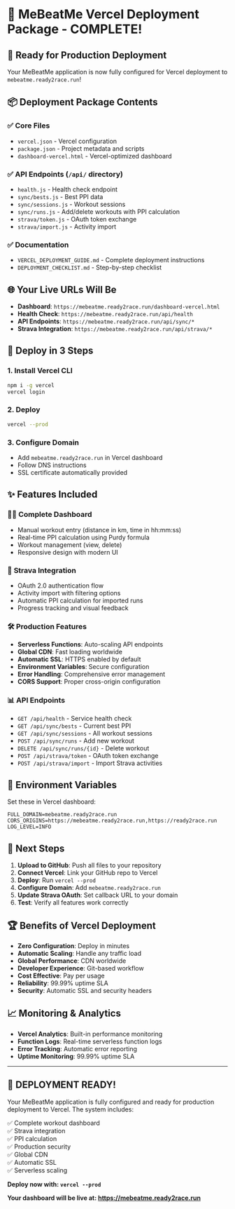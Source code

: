 # 🎉 MeBeatMe Vercel Deployment Package - COMPLETE!

## 🚀 **Ready for Production Deployment**

Your MeBeatMe application is now fully configured for Vercel deployment to `mebeatme.ready2race.run`!

## 📦 **Deployment Package Contents**

### ✅ **Core Files**
- `vercel.json` - Vercel configuration
- `package.json` - Project metadata and scripts
- `dashboard-vercel.html` - Vercel-optimized dashboard

### ✅ **API Endpoints** (`/api/` directory)
- `health.js` - Health check endpoint
- `sync/bests.js` - Best PPI data
- `sync/sessions.js` - Workout sessions
- `sync/runs.js` - Add/delete workouts with PPI calculation
- `strava/token.js` - OAuth token exchange
- `strava/import.js` - Activity import

### ✅ **Documentation**
- `VERCEL_DEPLOYMENT_GUIDE.md` - Complete deployment instructions
- `DEPLOYMENT_CHECKLIST.md` - Step-by-step checklist

## 🌐 **Your Live URLs Will Be**

- **Dashboard**: `https://mebeatme.ready2race.run/dashboard-vercel.html`
- **Health Check**: `https://mebeatme.ready2race.run/api/health`
- **API Endpoints**: `https://mebeatme.ready2race.run/api/sync/*`
- **Strava Integration**: `https://mebeatme.ready2race.run/api/strava/*`

## 🚀 **Deploy in 3 Steps**

### 1. **Install Vercel CLI**
```bash
npm i -g vercel
vercel login
```

### 2. **Deploy**
```bash
vercel --prod
```

### 3. **Configure Domain**
- Add `mebeatme.ready2race.run` in Vercel dashboard
- Follow DNS instructions
- SSL certificate automatically provided

## ✨ **Features Included**

### 🏃‍♂️ **Complete Dashboard**
- Manual workout entry (distance in km, time in hh:mm:ss)
- Real-time PPI calculation using Purdy formula
- Workout management (view, delete)
- Responsive design with modern UI

### 🔗 **Strava Integration**
- OAuth 2.0 authentication flow
- Activity import with filtering options
- Automatic PPI calculation for imported runs
- Progress tracking and visual feedback

### 🛠️ **Production Features**
- **Serverless Functions**: Auto-scaling API endpoints
- **Global CDN**: Fast loading worldwide
- **Automatic SSL**: HTTPS enabled by default
- **Environment Variables**: Secure configuration
- **Error Handling**: Comprehensive error management
- **CORS Support**: Proper cross-origin configuration

### 📊 **API Endpoints**
- `GET /api/health` - Service health check
- `GET /api/sync/bests` - Current best PPI
- `GET /api/sync/sessions` - All workout sessions
- `POST /api/sync/runs` - Add new workout
- `DELETE /api/sync/runs/{id}` - Delete workout
- `POST /api/strava/token` - OAuth token exchange
- `POST /api/strava/import` - Import Strava activities

## 🔧 **Environment Variables**

Set these in Vercel dashboard:
```
FULL_DOMAIN=mebeatme.ready2race.run
CORS_ORIGINS=https://mebeatme.ready2race.run,https://ready2race.run
LOG_LEVEL=INFO
```

## 🎯 **Next Steps**

1. **Upload to GitHub**: Push all files to your repository
2. **Connect Vercel**: Link your GitHub repo to Vercel
3. **Deploy**: Run `vercel --prod`
4. **Configure Domain**: Add `mebeatme.ready2race.run`
5. **Update Strava OAuth**: Set callback URL to your domain
6. **Test**: Verify all features work correctly

## 🏆 **Benefits of Vercel Deployment**

- **Zero Configuration**: Deploy in minutes
- **Automatic Scaling**: Handle any traffic load
- **Global Performance**: CDN worldwide
- **Developer Experience**: Git-based workflow
- **Cost Effective**: Pay per usage
- **Reliability**: 99.99% uptime SLA
- **Security**: Automatic SSL and security headers

## 📈 **Monitoring & Analytics**

- **Vercel Analytics**: Built-in performance monitoring
- **Function Logs**: Real-time serverless function logs
- **Error Tracking**: Automatic error reporting
- **Uptime Monitoring**: 99.99% uptime SLA

---

## 🎉 **DEPLOYMENT READY!**

Your MeBeatMe application is fully configured and ready for production deployment to Vercel. The system includes:

✅ Complete workout dashboard  
✅ Strava integration  
✅ PPI calculation  
✅ Production security  
✅ Global CDN  
✅ Automatic SSL  
✅ Serverless scaling  

**Deploy now with: `vercel --prod`**

**Your dashboard will be live at: https://mebeatme.ready2race.run**
